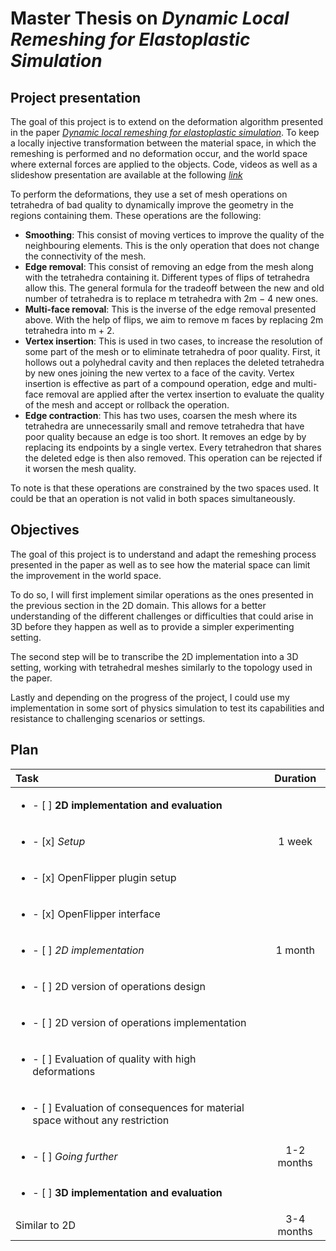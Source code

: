 # Master Thesis on *Dynamic Local Remeshing for Elastoplastic Simulation*

## Project presentation

The goal of this project is to extend on the deformation algorithm presented in the paper [*Dynamic local remeshing
for elastoplastic simulation*](/Documentation/Papers/qt2sf0b2b5.pdf). To keep a locally injective transformation between the material space, in which the
remeshing is performed and no deformation occur, and the world space where external forces are applied to the
objects. Code, videos as well as a slideshow presentation are available at the following [*link*](http://graphics.berkeley.edu/papers/Wicke-DLR-2010-07/)

To perform the deformations, they use a set of mesh operations on tetrahedra of bad quality to dynamically
improve the geometry in the regions containing them. These operations are the following:

- **Smoothing**: This consist of moving vertices to improve the quality of the neighbouring elements. This is
the only operation that does not change the connectivity of the mesh.
- **Edge removal**: This consist of removing an edge from the mesh along with the tetrahedra containing it.
Different types of flips of tetrahedra allow this. The general formula for the tradeoff between the new and
old number of tetrahedra is to replace m tetrahedra with 2m − 4 new ones.
- **Multi-face removal**: This is the inverse of the edge removal presented above. With the help of flips, we
aim to remove m faces by replacing 2m tetrahedra into m + 2.
- **Vertex insertion**: This is used in two cases, to increase the resolution of some part of the mesh or to
eliminate tetrahedra of poor quality. First, it hollows out a polyhedral cavity and then replaces the deleted
tetrahedra by new ones joining the new vertex to a face of the cavity. Vertex insertion is effective as part
of a compound operation, edge and multi-face removal are applied after the vertex insertion to evaluate the
quality of the mesh and accept or rollback the operation.
- **Edge contraction**: This has two uses, coarsen the mesh where its tetrahedra are unnecessarily small and
remove tetrahedra that have poor quality because an edge is too short. It removes an edge by by replacing
its endpoints by a single vertex. Every tetrahedron that shares the deleted edge is then also removed. This
operation can be rejected if it worsen the mesh quality.

To note is that these operations are constrained by the two spaces used. It could be that an operation is not
valid in both spaces simultaneously.

## Objectives

The goal of this project is to understand and adapt the remeshing process presented in the paper as well as to see
how the material space can limit the improvement in the world space.

To do so, I will first implement similar operations as the ones presented in the previous section in the 2D domain.
This allows for a better understanding of the different challenges or difficulties that could arise in 3D before they
happen as well as to provide a simpler experimenting setting.

The second step will be to transcribe the 2D implementation into a 3D setting, working with tetrahedral meshes
similarly to the topology used in the paper.

Lastly and depending on the progress of the project, I could use my implementation in some sort of physics
simulation to test its capabilities and resistance to challenging scenarios or settings.

## Plan


| Task | Duration |
| :--- | :---: |
|<ul><li>- [ ] **2D implementation and evaluation** </li></ul>| |
|<ul><li>- [x] *Setup* </li></ul>| 1 week |
|<ul><li>- [x] OpenFlipper plugin setup </li></ul>|  |
|<ul><li>- [x] OpenFlipper interface </li></ul>| |
|<ul><li>- [ ] *2D implementation* </li></ul>| 1 month |
|<ul><li>- [ ] 2D version of operations design </li></ul>| |
|<ul><li>- [ ] 2D version of operations implementation </li></ul>| |
|<ul><li>- [ ] Evaluation of quality with high deformations </li></ul>| |
|<ul><li>- [ ] Evaluation of consequences for material space without any restriction</li></ul> | |
|<ul><li>- [ ] *Going further* </li></ul>| 1-2 months |
|<ul><li>- [ ] **3D implementation and evaluation** </li></ul>| |
|Similar to 2D| 3-4 months|
